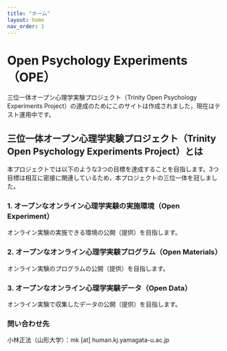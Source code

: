 ```yaml
---
title: "ホーム"
layout: home
nav_order: 1
---
```


# Open Psychology Experiments（OPE）

三位一体オープン心理学実験プロジェクト（Trinity Open Psychology Experiments Project）の達成のためにこのサイトは作成されました，現在はテスト運用中です。

## 三位一体オープン心理学実験プロジェクト（Trinity Open Psychology Experiments Project）とは

本プロジェクトでは以下のような3つの目標を達成することを目指します。3つ目標は相互に密接に関連しているため，本プロジェクトの三位一体を冠しました。

### 1. オープンなオンライン心理学実験の実施環境（Open Experiment）

オンライン実験の実施できる環境の公開（提供）を目指します。

### 2. オープンなオンライン心理学実験プログラム（Open Materials）

オンライン実験のプログラムの公開（提供）を目指します。

### 3. オープンなオンライン心理学実験データ（Open Data）

オンライン実験で収集したデータの公開（提供）を目指します。

### 問い合わせ先

小林正法（山形大学）：mk [at] human.kj.yamagata-u.ac.jp